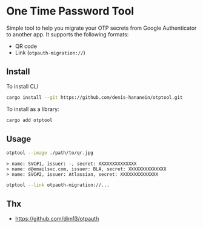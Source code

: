 # One Time Password Tool

Simple tool to help you migrate your OTP secrets from Google Authenticator to another app.
It supports the following formats:

- QR code
- Link (`otpauth-migration://`)

## Install

To install CLI

```bash
cargo install --git https://github.com/denis-hananein/otptool.git
```

To install as a library:

```bash
cargo add otptool
```

## Usage

```bash
otptool --image ./path/to/qr.jpg
```

```
> name: SVC#1, issuer: -, secret: XXXXXXXXXXXXXX
> name: d@emailsvc.com, issuer: BLA, secret: XXXXXXXXXXXXXX
> name: SVC#2, issuer: Atlassian, secret: XXXXXXXXXXXXXX
```

```bash
otptool --link otpauth-migration://...
```

## Thx

- https://github.com/dim13/otpauth
